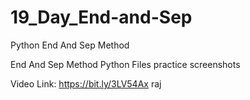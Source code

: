 # 19_Day_End-and-Sep
Python End And Sep Method

End And Sep Method Python Files
practice screenshots

Video Link: https://bit.ly/3LV54Ax
raj
